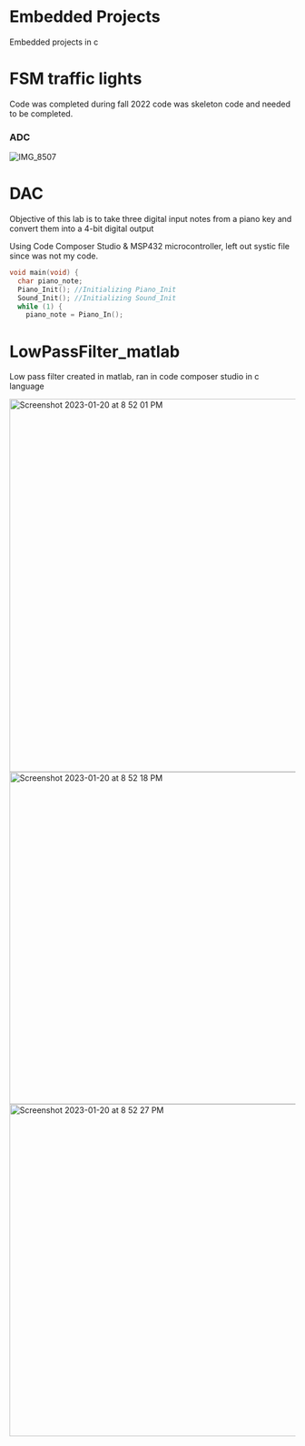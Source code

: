 # Embedded Projects
Embedded projects in c


# FSM traffic lights 

Code was completed during fall 2022 
code was skeleton code and needed to be
completed. 

### ADC 
![IMG_8507](https://user-images.githubusercontent.com/31228460/214196102-c94d1ddc-b9cd-44d2-8565-9186ade348f1.jpg)

# DAC
Objective of this lab is to take three digital input notes from a piano key and convert them into a 4-bit digital output

Using Code Composer Studio & MSP432 microcontroller, left out systic file since was not my code.
```c
void main(void) {
  char piano_note;
  Piano_Init(); //Initializing Piano_Init
  Sound_Init(); //Initializing Sound_Init
  while (1) {
    piano_note = Piano_In();
 ```

# LowPassFilter_matlab
Low pass filter created in matlab, ran in code composer studio in c language


<img width="656" alt="Screenshot 2023-01-20 at 8 52 01 PM" src="https://user-images.githubusercontent.com/31228460/213844076-14f5232e-3c33-467f-b162-d6c46fa99c7e.png">
<img width="584" alt="Screenshot 2023-01-20 at 8 52 18 PM" src="https://user-images.githubusercontent.com/31228460/213844077-d4f0ef28-422d-4092-9926-9f8ec144bec5.png">
<img width="584" alt="Screenshot 2023-01-20 at 8 52 27 PM" src="https://user-images.githubusercontent.com/31228460/213844078-aef55cc3-875a-408b-b26f-478a4072e308.png">
